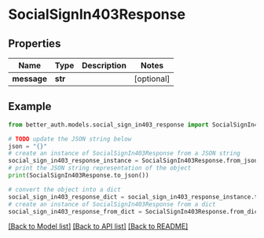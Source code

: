 # SocialSignIn403Response


## Properties

Name | Type | Description | Notes
------------ | ------------- | ------------- | -------------
**message** | **str** |  | [optional] 

## Example

```python
from better_auth.models.social_sign_in403_response import SocialSignIn403Response

# TODO update the JSON string below
json = "{}"
# create an instance of SocialSignIn403Response from a JSON string
social_sign_in403_response_instance = SocialSignIn403Response.from_json(json)
# print the JSON string representation of the object
print(SocialSignIn403Response.to_json())

# convert the object into a dict
social_sign_in403_response_dict = social_sign_in403_response_instance.to_dict()
# create an instance of SocialSignIn403Response from a dict
social_sign_in403_response_from_dict = SocialSignIn403Response.from_dict(social_sign_in403_response_dict)
```
[[Back to Model list]](../README.md#documentation-for-models) [[Back to API list]](../README.md#documentation-for-api-endpoints) [[Back to README]](../README.md)


